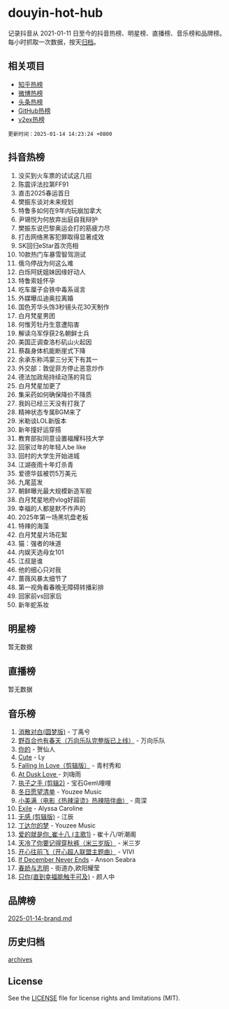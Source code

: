 # douyin-hot-hub

记录抖音从 2021-01-11 日至今的抖音热榜、明星榜、直播榜、音乐榜和品牌榜。每小时抓取一次数据，按天[归档](archives)。

## 相关项目

- [知乎热榜](https://github.com/lonnyzhang423/zhihu-hot-hub)
- [微博热榜](https://github.com/lonnyzhang423/weibo-hot-hub)
- [头条热榜](https://github.com/lonnyzhang423/toutiao-hot-hub)
- [GitHub热榜](https://github.com/lonnyzhang423/github-hot-hub)
- [v2ex热榜](https://github.com/lonnyzhang423/v2ex-hot-hub)


`更新时间：2025-01-14 14:23:24 +0800`

## 抖音热榜

1. 没买到火车票的试试这几招
1. 陈震评法拉第FF91
1. 直击2025春运首日
1. 樊振东谈对未来规划
1. 特鲁多如何在9年内玩崩加拿大
1. 尹锡悦为何放弃出庭自我辩护
1. 樊振东说巴黎奥运会打的筋疲力尽
1. 打击网络黑客犯罪取得显著成效
1. SK回归eStar首次亮相
1. 10款热门车暴雪智驾测试
1. 俄乌停战为何这么难
1. 白烁阿妩姐妹因缘好动人
1. 特鲁索娃怀孕
1. 吃车厘子会铁中毒系谣言
1. 外媒曝瓜迪奥拉离婚
1. 国色芳华头饰3秒镜头花30天制作
1. 白月梵星男团
1. 何惟芳牡丹生意遭陷害
1. 解读乌军俘获2名朝鲜士兵
1. 美国正调查洛杉矶山火起因
1. 蔡磊身体机能断崖式下降
1. 余承东称鸿蒙三分天下有其一
1. 外交部：敦促菲方停止恶意炒作
1. 德法加政局持续动荡的背后
1. 白月梵星加更了
1. 集采药如何确保降价不降质
1. 我妈已经三天没有打我了
1. 精神状态专属BGM来了
1. 米勒谈LOL新版本
1. 新年撞好运穿搭
1. 教育部拟同意设置福耀科技大学
1. 回家过年的年轻人be like
1. 回村的大学生开始进城
1. 江湖夜雨十年灯杀青
1. 爱德华兹被罚5万美元
1. 九尾蓝发
1. 朝鲜曝光最大规模新造军舰
1. 白月梵星地府vlog好超前
1. 幸福的人都是默不作声的
1. 2025年第一场黑坑盘老板
1. 特辣的海藻
1. 白月梵星片场花絮
1. 猫：强者的味道
1. 内娱天选母女101
1. 江叔是谁
1. 他的细心只对我
1. 蔷薇风暴太细节了
1. 第一视角看春晚无障碍转播彩排
1. 回家前vs回家后
1. 新年蛇系妆

## 明星榜

暂无数据

## 直播榜

暂无数据

## 音乐榜

1. [消散对白(圆梦版)](https://sf5-hl-cdn-tos.douyinstatic.com/obj/tos-cn-ve-2774/og4jB5I5IizzoZVAAAzWgBMAsMDWoArfwBOiFs) - 丁禹兮
1. [野百合也有春天（万向乐队完整版已上线）](https://sf5-hl-cdn-tos.douyinstatic.com/obj/tos-cn-ve-2774/oMnUxhRAMiAGBqDtIPBQ7ACYQZFlJCftcgeDJE) - 万向乐队
1. [你的](https://sf3-cdn-tos.douyinstatic.com/obj/tos-cn-ve-2774/oYuIeKf42jB7sEV6B2upMdpYAgfrQWj0FeRegh) - 贺仙人
1. [Cute](https://sf5-hl-cdn-tos.douyinstatic.com/obj/tos-cn-ve-2774/o4IbIzHWKAAB4wsS5qMBRiiAlEBGTpQRNfFvuo) - Ly
1. [Falling In Love（剪辑版）](https://sf5-hl-cdn-tos.douyinstatic.com/obj/tos-cn-ve-2774/o8ajpA8zzgBPahbBIO8AcKGBLJezFCRd1wfP9f) - 青村秀和
1. [ At Dusk  Love ](https://sf6-cdn-tos.douyinstatic.com/obj/tos-cn-ve-2774/o8CrpCf5CaYgI4ZrtQgMQAFEfuGqNnRSDQAPBc) - 刘嗨雨
1. [执子之手 (剪辑2)](https://sf5-hl-cdn-tos.douyinstatic.com/obj/tos-cn-ve-2774/oUoZLQjCc31XzqsBnBQUNgeKtYPBcgbFDwtfcu) - 宝石Gem\哩哩
1. [冬日愿望清单](https://sf5-hl-cdn-tos.douyinstatic.com/obj/tos-cn-ve-2774/oIIgUOeamCFCVAzxN6MFRLIBlLGpUqQxeeHrLE) - Youzee Music
1. [小美满（电影《热辣滚烫》热辣陪伴曲）](https://sf5-hl-cdn-tos.douyinstatic.com/obj/tos-cn-ve-2774/o0GAn2lSgfZIDUgtevCGDQYnFg4CwnrBaxbTZL) - 周深
1. [Exile](https://sf6-cdn-tos.douyinstatic.com/obj/tos-cn-ve-2774/oYj4gAQTknKE3WW0Je8KGmQ7z1cA4FefwtbufD) - Alyssa Caroline
1. [无感 (剪辑版)](https://sf5-hl-cdn-tos.douyinstatic.com/obj/tos-cn-ve-2774/o0eIsUzJBDlQaQFC5OFlgbMEZC1TFYBftOBn6p) - 江辰
1. [丁达尔的梦](https://sf5-hl-cdn-tos.douyinstatic.com/obj/tos-cn-ve-2774/oMU3WirUZBVQkAC9ccG5P2IQirziZM2RTInUY) - Youzee Music
1. [爱的就是你_崔十八 (主歌1)](https://sf6-cdn-tos.douyinstatic.com/obj/tos-cn-ve-2774/oI5BO5DhFZ6UTcNCnZaOCBLtZ7WIMQGfgnXf5E) - 崔十八/听潮阁
1. [天冷了你要记得穿秋裤（米三岁版）](https://sf5-hl-cdn-tos.douyinstatic.com/obj/tos-cn-ve-2774/oQlIwVIDWiZ6BQilAorS7MA0AgCkQDvcZAdm1) - 米三岁
1. [开心往前飞（开心超人联盟主题曲）](https://sf5-hl-cdn-tos.douyinstatic.com/obj/tos-cn-ve-2774/9d8fb7c82cf1421fb93a9fe925275e0a) - VIVI
1. [If December Never Ends](https://sf5-hl-cdn-tos.douyinstatic.com/obj/tos-cn-ve-2774/oY1IQMoTgCFIBg8RZifyqlBBt1UFgitTYmxeOS) - Anson Seabra
1. [春娇与志明](https://sf5-hl-cdn-tos.douyinstatic.com/obj/tos-cn-ve-2774/e530d8fceb7044b39707d7f9ff54add1) - 街道办,欧阳耀莹
1. [只你(直到幸福能触手可及)](https://sf5-hl-cdn-tos.douyinstatic.com/obj/tos-cn-ve-2774/o0lBkRDzFTeaVSUz3ZZSCBVtZ5DIMQGfgmEAuE) - 颜人中

## 品牌榜

[2025-01-14-brand.md](archives/2025-01-14-brand.md)

## 历史归档

[archives](archives)

## License

See the [LICENSE](LICENSE) file for license rights and limitations (MIT).

